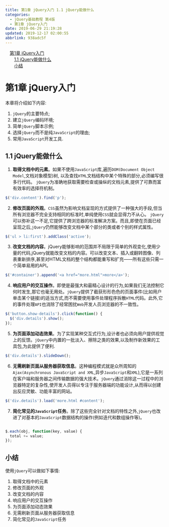 ```yaml
---
title: 第1章 jQuery入门 1.1 jQuery能做什么
categories: 
  - jQuery基础教程 第4版
  - 第1章 jQuery入门
date: 2019-06-29 21:19:28
updated: 2019-12-17 02:00:55
abbrlink: 938adc5f
---
```

<div id='my_toc'><a href="/ReadingNotes/938adc5f/#第1章-jQuery入门" class="header_1">第1章 jQuery入门</a>&nbsp;<br><a href="/ReadingNotes/938adc5f/#1-1-jQuery能做什么" class="header_2">1.1 jQuery能做什么</a>&nbsp;<br><a href="/ReadingNotes/938adc5f/#小结" class="header_2">小结</a>&nbsp;<br></div>
<style>.header_1{margin-left: 1em;}.header_2{margin-left: 2em;}.header_3{margin-left: 3em;}.header_4{margin-left: 4em;}.header_5{margin-left: 5em;}.header_6{margin-left: 6em;}</style>
<!--more-->
<script>if (navigator.platform.search('arm')==-1){document.getElementById('my_toc').style.display = 'none';}var e,p = document.getElementsByTagName('p');while (p.length>0) {e = p[0];e.parentElement.removeChild(e);}</script>

<!--end-->
# 第1章 jQuery入门 #
本章将介绍如下内容:

1. `jQuery`的主要特点;
2. 建立`jQuery`编码环境;
3. 简单`jQuery`脚本示例;
4. 选择`jQuery`而不是纯`JavaScript`的理由;
5. 常用`JavaScript`开发工具.

## 1.1 jQuery能做什么 ##

1. **取得文档中的元素**。如果不使用`JavaScript`库,遍历`DOM(Document Object Model`,文档对象模型)树, 以及查找`HTML`文档结构中某个特殊的部分,必须编写很多行代码。 `jQuery`为准确地获取需要检查或操纵的文档元素,提供了可靠而富有效率的选择符机制。
```javascript
$('div.content').find('p');
```
2. **修改页面的外观**。`CSS`虽然为影响文档呈现的方式提供了一种强大的手段,但当所有浏览器不完全支持相同的标准时,单纯使用`CSS`就会显得力不从心。 `jQuery`可以弥补这一不足,它提供了跨浏览器的标准解决方案。而且,即使在页面已经呈现之后,`jQuery`仍然能够改变文档中某个部分的类或者个别的样式属性。
```javascript
$('ul > li:first').addClass('active');
```
3. **改变文档的内容**。jQuery能够影响的范围并不局限于简单的外观变化,使用少量的代码,jQuery就能改变文档的内容。可以改变文本、插入或翻转图像、列表重新排序,甚至对HTML文档的整个结构都能重写和扩充——所有这些只需一个简单易用的API。
```javascript
$('#container').append('<a href="more.html">more</a>');
```
4. **响应用户的交互操作**。即使是最强大和最精心设计的行为,如果我们无法控制它何时发生,那它也毫无用处。`jQuery`提供了截获形形色色的页面事件(比如用户单击某个链接)的适当方式,而不需要使用事件处理程序拆散`HTML`代码。此外,它的事件处理`API`也消除了经常困扰`Web`开发人员浏览器的不一致性。
```javascript
$('button.show-details').click(function() {
  $('div.details').show();
});
```
5. **为页面添加动态效果**。为了实现某种交互式行为,设计者也必须向用户提供视觉上的反馈。`jQuery`中内置的一批淡入、擦除之类的效果,以及制作新效果的工具包,为此提供了便利.
```javascript
$('div.details').slideDown();
```
6. **无需刷新页面从服务器获取信息**。这种编程模式就是众所周知的`Ajax(Asynchronous JavaScript and XML`,异步`JavaScript`和`XML`),它是一系列在客户端和服务器之间传输数据的强大技术。`jQuery`通过消除这一过程中的浏览器特定的复杂性,使开发人员得以专注于服务器端的功能设计,从而得以创建出反应灵敏、功能丰富的网站。
```javascript
$('div.details').load('more.html #content');
```
7. **简化常见的`JavaScript`任务**。除了这些完全针对文档的特性之外,`jQuery`也改进了对基本的`JavaScript`数据结构的操作(例如迭代和数组操作等)。
```javascript

$.each(obj, function(key, value) { 
  total += value; 
});
```
## 小结 ##
使用`jQuery`可以做如下事情:
1. 取得文档中的元素
2. 修改页面的外观
3. 改变文档的内容
4. 响应用户的交互操作
5. 为页面添加动态效果
6. 无需刷新页面从服务器获取信息
7. 简化常见的`JavaScript`任务

